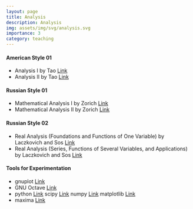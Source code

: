 ```yaml
---
layout: page
title: Analysis
description: Analysis
img: assets/img/svg/analysis.svg
importance: 3
category: teaching
---
```


#### American Style 01

- Analysis I by Tao [Link](https://link.springer.com/book/10.1007/978-981-10-1789-6)
- Analysis II  by Tao [Link](https://link.springer.com/book/10.1007/978-981-10-1804-6)

#### Russian Style 01

- Mathematical Analysis I by Zorich [Link](https://link.springer.com/book/10.1007/978-3-662-48792-1)
- Mathematical Analysis II by Zorich [Link](https://link.springer.com/book/10.1007/978-3-662-48993-2)

#### Russian Style 02

- Real Analysis (Foundations and Functions of One Variable) by Laczkovich and Sos [Link](https://link.springer.com/book/10.1007/978-1-4939-2766-1)
- Real Analysis (Series, Functions of Several Variables, and Applications) by Laczkovich and Sos [Link](https://link.springer.com/book/10.1007/978-1-4939-7369-9)

#### Tools for Experimentation

- gnuplot [Link](http://www.gnuplot.info/)
- GNU Octave  [Link](https://octave.org/)
- python [Link](https://www.python.org/) scipy [Link](https://scipy.org/) numpy [Link](https://numpy.org/) matplotlib [Link](https://matplotlib.org/)
- maxima [Link](https://maxima.sourceforge.io/)  




